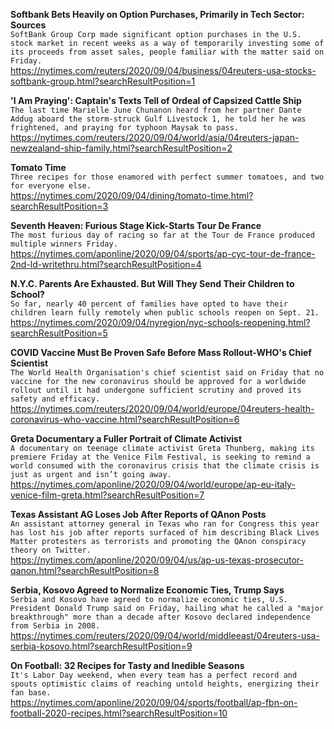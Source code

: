**Softbank Bets Heavily on Option Purchases, Primarily in Tech Sector: Sources**\
`SoftBank Group Corp made significant option purchases in the U.S. stock market in recent weeks as a way of temporarily investing some of its proceeds from asset sales, people familiar with the matter said on Friday. `\
https://nytimes.com/reuters/2020/09/04/business/04reuters-usa-stocks-softbank-group.html?searchResultPosition=1

**'I Am Praying': Captain's Texts Tell of Ordeal of Capsized Cattle Ship**\
`The last time Marielle June Chunanon heard from her partner Dante Addug aboard the storm-struck Gulf Livestock 1, he told her he was frightened, and praying for typhoon Maysak to pass.`\
https://nytimes.com/reuters/2020/09/04/world/asia/04reuters-japan-newzealand-ship-family.html?searchResultPosition=2

**Tomato Time**\
`Three recipes for those enamored with perfect summer tomatoes, and two for everyone else.`\
https://nytimes.com/2020/09/04/dining/tomato-time.html?searchResultPosition=3

**Seventh Heaven: Furious Stage Kick-Starts Tour De France**\
`The most furious day of racing so far at the Tour de France produced multiple winners Friday.`\
https://nytimes.com/aponline/2020/09/04/sports/ap-cyc-tour-de-france-2nd-ld-writethru.html?searchResultPosition=4

**N.Y.C. Parents Are Exhausted. But Will They Send Their Children to School?**\
`So far, nearly 40 percent of families have opted to have their children learn fully remotely when public schools reopen on Sept. 21.`\
https://nytimes.com/2020/09/04/nyregion/nyc-schools-reopening.html?searchResultPosition=5

**COVID Vaccine Must Be Proven Safe Before Mass Rollout-WHO's Chief Scientist**\
`The World Health Organisation's chief scientist said on Friday that no vaccine for the new coronavirus should be approved for a worldwide rollout until it had undergone sufficient scrutiny and proved its safety and efficacy.`\
https://nytimes.com/reuters/2020/09/04/world/europe/04reuters-health-coronavirus-who-vaccine.html?searchResultPosition=6

**Greta Documentary a Fuller Portrait of Climate Activist**\
`A documentary on teenage climate activist Greta Thunberg, making its premiere Friday at the Venice Film Festival, is seeking to remind a world consumed with the coronavirus crisis that the climate crisis is just as urgent and isn’t going away.`\
https://nytimes.com/aponline/2020/09/04/world/europe/ap-eu-italy-venice-film-greta.html?searchResultPosition=7

**Texas Assistant AG Loses Job After Reports of QAnon Posts**\
`An assistant attorney general in Texas who ran for Congress this year has lost his job after reports surfaced of him describing Black Lives Matter protesters as terrorists and promoting the QAnon conspiracy theory on Twitter. `\
https://nytimes.com/aponline/2020/09/04/us/ap-us-texas-prosecutor-qanon.html?searchResultPosition=8

**Serbia, Kosovo Agreed to Normalize Economic Ties, Trump Says**\
`Serbia and Kosovo have agreed to normalize economic ties, U.S. President Donald Trump said on Friday, hailing what he called a "major breakthrough" more than a decade after Kosovo declared independence from Serbia in 2008.`\
https://nytimes.com/reuters/2020/09/04/world/middleeast/04reuters-usa-serbia-kosovo.html?searchResultPosition=9

**On Football: 32 Recipes for Tasty and Inedible Seasons**\
`It's Labor Day weekend, when every team has a perfect record and spouts optimistic claims of reaching untold heights, energizing their fan base.`\
https://nytimes.com/aponline/2020/09/04/sports/football/ap-fbn-on-football-2020-recipes.html?searchResultPosition=10


